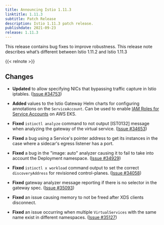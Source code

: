 ```yaml
---
title: Announcing Istio 1.11.3
linktitle: 1.11.3
subtitle: Patch Release
description: Istio 1.11.3 patch release.
publishdate: 2021-09-23
release: 1.11.3
---
```


This release contains bug fixes to improve robustness. This release note describes what’s different between Istio 1.11.2 and Istio 1.11.3

{{< relnote >}}

## Changes

- **Updated** to allow specifying NICs that bypassing traffic capture in Istio iptables.
  ([Issue #34753](https://github.com/istio/istio/issues/34753))

- **Added** values to the Istio Gateway Helm charts for configuring annotations on the `ServiceAccount`.  Can be used to enable [IAM Roles for Service Accounts](https://docs.aws.amazon.com/eks/latest/userguide/iam-roles-for-service-accounts.html) on AWS EKS.

- **Fixed** `istioctl analyze` command to not output [IST0132] message when analyzing the gateway of the virtual service.
  ([Issue #34653](https://github.com/istio/istio/issues/34653))

- **Fixed** a bug using a Service's pointer address to get its instances in the case where a sidecar's egress listener has a port.

- **Fixed** a bug in the "image: auto" analyzer causing it to fail to take into account the Deployment namespace.
  ([Issue #34929](https://github.com/istio/istio/issues/34929))

- **Fixed** `istioctl x workload` command output to set the correct `discoveryAddress` for revisioned control-planes.
  ([Issue #34058](https://github.com/istio/istio/issues/34058))

- **Fixed** gateway analyzer message reporting if there is no selector in the gateway spec.
  ([Issue #35093](https://github.com/istio/istio/issues/35093))

- **Fixed** an issue causing memory to not be freed after XDS clients disconnect.

- **Fixed** an issue occurring when multiple `VirtualServices` with the same name exist in different namespaces.
  ([Issue #35127](https://github.com/istio/istio/issues/35127))
